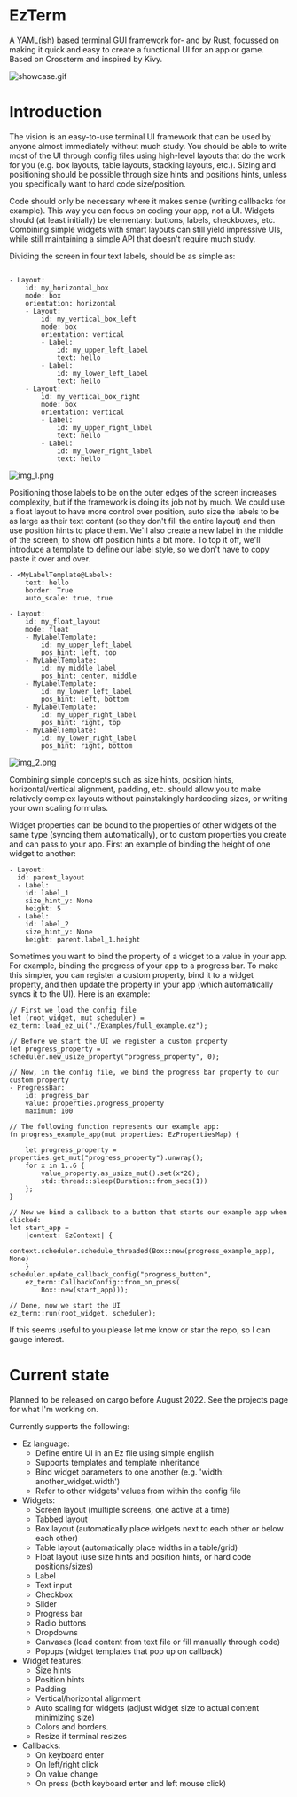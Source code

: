 # EzTerm

A YAML(ish) based terminal GUI framework for- and by Rust, focussed on making it quick and easy to create a
functional UI for an app or game. Based on Crossterm and inspired by Kivy.

![showcase.gif](showcase.gif)


# Introduction
The vision is an easy-to-use terminal UI framework that can be used by anyone almost immediately without much study.
You should be able to write most of the UI through config files using high-level layouts that do the work for you 
(e.g. box layouts, table layouts, stacking layouts, etc.). Sizing and positioning should be possible through size hints
and positions hints, unless you specifically want to hard code size/position.

Code should only be necessary where it makes sense (writing callbacks for example). This way you can focus on coding
your app, not a UI. Widgets should (at least initially) be elementary: buttons, labels, checkboxes, etc. Combining 
simple widgets with smart layouts can still yield impressive UIs, while still maintaining a simple API that doesn't
require much study.

Dividing the screen in four text labels, should be as simple as:
```

- Layout: 
    id: my_horizontal_box
    mode: box
    orientation: horizontal
    - Layout: 
        id: my_vertical_box_left
        mode: box
        orientation: vertical
        - Label: 
            id: my_upper_left_label
            text: hello
        - Label: 
            id: my_lower_left_label
            text: hello
    - Layout: 
        id: my_vertical_box_right
        mode: box
        orientation: vertical
        - Label: 
            id: my_upper_right_label
            text: hello
        - Label: 
            id: my_lower_right_label
            text: hello
```
![img_1.png](img_1.png)

Positioning those labels to be on the outer edges of the screen increases complexity, 
but if the framework is doing its job not by much. We could use a float layout to have more control over position,
auto size the labels to be as large as their text content (so they don't fill the entire layout) and then use 
position hints to place them. We'll also create a new label in the middle of the screen, to show off position hints
a bit more. To top it off, we'll introduce a template to define our label style, so we don't have to copy paste it
over and over.

```
- <MyLabelTemplate@Label>:
    text: hello
    border: True
    auto_scale: true, true

- Layout:
    id: my_float_layout
    mode: float
    - MyLabelTemplate:
        id: my_upper_left_label
        pos_hint: left, top
    - MyLabelTemplate:
        id: my_middle_label
        pos_hint: center, middle
    - MyLabelTemplate:
        id: my_lower_left_label
        pos_hint: left, bottom
    - MyLabelTemplate:
        id: my_upper_right_label
        pos_hint: right, top
    - MyLabelTemplate:
        id: my_lower_right_label
        pos_hint: right, bottom

```
![img_2.png](img_2.png)

Combining simple concepts such as size hints, position hints, horizontal/vertical alignment, padding, etc. should
allow you to make relatively complex layouts without painstakingly hardcoding sizes, or writing your own scaling
formulas.

Widget properties can be bound to the properties of other widgets of the same type
(syncing them automatically), or to custom properties you create and can pass to your app. First an
example of binding the height of one widget to another:
```
- Layout:
  id: parent_layout
  - Label:
    id: label_1
    size_hint_y: None
    height: 5
  - Label:  
    id: label_2
    size_hint_y: None
    height: parent.label_1.height
```

Sometimes you want to bind the property of a widget to a value in your app. For example, binding the
progress of your app to a progress bar. To make this simpler, you can register a custom property, bind
it to a widget property, and then update the property in your app (which automatically syncs it to the 
UI). Here is an example:

```
// First we load the config file
let (root_widget, mut scheduler) = ez_term::load_ez_ui("./Examples/full_example.ez");

// Before we start the UI we register a custom property
let progress_property = scheduler.new_usize_property("progress_property", 0);

// Now, in the config file, we bind the progress bar property to our custom property
- ProgressBar:
    id: progress_bar
    value: properties.progress_property
    maximum: 100
    
// The following function represents our example app:
fn progress_example_app(mut properties: EzPropertiesMap) {

    let progress_property = properties.get_mut("progress_property").unwrap();
    for x in 1..6 {
        value_property.as_usize_mut().set(x*20);
        std::thread::sleep(Duration::from_secs(1))
    };
}

// Now we bind a callback to a button that starts our example app when clicked:
let start_app = 
    |context: EzContext| {
        context.scheduler.schedule_threaded(Box::new(progress_example_app), None)
    }
scheduler.update_callback_config("progress_button",
    ez_term::CallbackConfig::from_on_press(
        Box::new(start_app)));
        
// Done, now we start the UI
ez_term::run(root_widget, scheduler);
```

If this seems useful to you please let me know or star the repo, so I can gauge interest.

# Current state
Planned to be released on cargo before August 2022. See the projects page for what I'm working on. 

Currently supports the following:

- Ez language:
  - Define entire UI in an Ez file using simple english
  - Supports templates and template inheritance
  - Bind widget parameters to one another (e.g. 'width: another_widget.width')
  - Refer to other widgets' values from within the config file
- Widgets:
  - Screen layout (multiple screens, one active at a time)
  - Tabbed layout
  - Box layout (automatically place widgets next to each other or below each
    other)
  - Table layout (automatically place widths in a table/grid)
  - Float layout (use size hints and position hints, or hard code positions/sizes)
  - Label 
  - Text input
  - Checkbox 
  - Slider
  - Progress bar
  - Radio buttons
  - Dropdowns 
  - Canvases (load content from text file or fill manually through code)
  - Popups (widget templates that pop up on callback)
- Widget features:
  - Size hints
  - Position hints
  - Padding
  - Vertical/horizontal alignment
  - Auto scaling for widgets (adjust widget size to actual content minimizing size)
  - Colors and borders.
  - Resize if terminal resizes
- Callbacks:
  - On keyboard enter
  - On left/right click
  - On value change
  - On press (both keyboard enter and left mouse click)
  